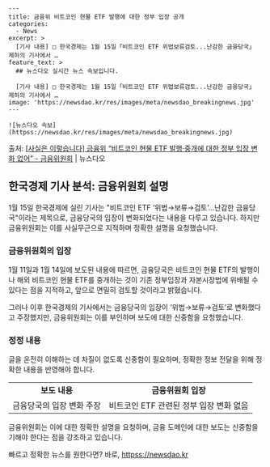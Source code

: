     ---
    title: 금융위 비트코인 현물 ETF 발행에 대한 정부 입장 공개
    categories:
      - News
    excerpt: >
      [기사 내용] □ 한국경제는 1월 15일「비트코인 ETF 위법보류검토...난감한 금융당국」 제하의 기사에서 …
    feature_text: >
      ## 뉴스다오 실시간 뉴스 속보입니다.
    
      [기사 내용] □ 한국경제는 1월 15일「비트코인 ETF 위법보류검토...난감한 금융당국」 제하의 기사에서 …
    image: 'https://newsdao.kr/res/images/meta/newsdao_breakingnews.jpg'
    ---
    
    ![뉴스다오 속보](httpss://newsdao.kr/res/images/meta/newsdao_breakingnews.jpg)

<p>출처: <a href="httpss://newsdao.kr/2997" rel="dofollow">[사실은 이렇습니다] 금융위 “비트코인 현물 ETF 발행·중개에 대한 정부 입장 변화 없어” - 금융위원회</a> | 뉴스다오</p>

<h2 data-ke-size="size26">한국경제 기사 분석: 금융위원회 설명</h2>

<p data-ke-size="size16">1월 15일 한국경제에 실린 기사는 "비트코인 ETF ‘위법→보류→검토’...난감한 금융당국"이라는 제목으로, 금융당국의 입장이 변화되었다는 내용을 다루고 있습니다. 하지만 금융위원회는 이를 사실무근으로 지적하며 정확한 설명을 요청했습니다.</p>

<h3 data-ke-size="size24">금융위원회의 입장</h3>

<p data-ke-size="size16">1월 11일과 1월 14일에 보도된 내용에 따르면, 금융당국은 비트코인 현물 ETF의 발행이나 해외 비트코인 현물 ETF를 중개하는 것이 기존 정부입장과 자본시장법에 위배될 수 있다는 점을 지적하고, 앞으로 면밀히 검토할 것이라고 밝혔습니다.</p>

<p data-ke-size="size16">그러나 이후 한국경제의 기사에서는 금융당국의 입장이 ‘위법→보류→검토’로 변화했다고 주장했지만, 금융위원회는 이를 부인하며 보도에 대한 신중함을 요청했습니다.</p>

<h3 data-ke-size="size24">정정 내용</h3>

<p data-ke-size="size16">글을 온전히 이해하는 데 차질이 없도록 신중함이 필요하며, 정확한 정보 전달을 위해 정확한 내용을 반영해야 합니다.</p>

<table>
	<tr>
		<td style="text-align: center; height: 17px;"><b>보도 내용</b></td>
		<td style="text-align: center; height: 17px;"><b>금융위원회 입장</b></td>
	</tr>
	<tr>
		<td style="text-align: center; height: 17px;">금융당국의 입장 변화 주장</td>
		<td style="text-align: center; height: 17px;">비트코인 ETF 관련된 정부 입장 변화 없음</td>
	</tr>
</table>

<p data-ke-size="size16">금융위원회는 이에 대한 정확한 설명을 요청하며, 금융 도메인에 대한 보도는 신중함을 기해야 한다는 점을 강조하고 있습니다.</p> 

빠르고 정확한 뉴스를 원한다면? 바로, <a href="httpss://newsdao.kr" rel="dofollow">httpss://newsdao.kr</a>


    